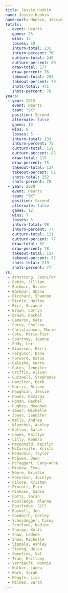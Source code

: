 ```yaml
---
title: Jessie Hunkin
name: Jessie Hunkin
name-sort: Hunkin, Jessie
totals:
 - event: Hearts
   games: 25
   wins: 15
   losses: 10
   inturn-total: 231
   inturn-percent: 76
   outturn-total: 240
   outturn-percent: 80
   draw-total: 177
   draw-percent: 76
   takeout-total: 294
   takeout-percent: 79
   shots-total: 471
   shots-percent: 78
years:
 - year: 2019
   event: Hearts
   team: "SK"
   position: Second
   alternate: false
   games: 13
   wins: 8
   losses: 5
   inturn-total: 133
   inturn-percent: 75
   outturn-total: 119
   outturn-percent: 82
   draw-total: 115
   draw-percent: 75
   takeout-total: 137
   takeout-percent: 81
   shots-total: 252
   shots-percent: 78
 - year: 2020
   event: Hearts
   team: "SK"
   position: Second
   alternate: false
   games: 12
   wins: 7
   losses: 5
   inturn-total: 98
   inturn-percent: 77
   outturn-total: 121
   outturn-percent: 77
   draw-total: 62
   draw-percent: 78
   takeout-total: 157
   takeout-percent: 77
   shots-total: 219
   shots-percent: 77
vs:
 - Armstrong, Jennifer
 - Babin, Jillian
 - Baldwin, Nicole
 - Barbour, Shona
 - Birchard, Shannon
 - Birnie, Hailey
 - Birt, Suzanne
 - Brown, Corryn
 - Brown, Rachel
 - Cameron, Kate
 - Carey, Chelsea
 - Christianson, Marie
 - Cote, Marie-Pier
 - Courtney, Joanne
 - Eddy, Lori
 - Einarson, Kerri
 - Ferguson, Dana
 - Forward, Katie
 - Galusha, Kerry
 - Gates, Jennifer
 - Griffin, Alison
 - Guzzwell, Stephanie
 - Hamilton, Beth
 - Harris, Briane
 - Haughian, Jessie
 - Hawes, Dezaray
 - Homan, Rachel
 - Hughes, Meaghan
 - Jewer, Michelle
 - Jones, Jennifer
 - Kelly, Andrea
 - Klymchuk, Ashley
 - Koltun, Sarah
 - Lawes, Kaitlyn
 - Lilly, Kendra
 - MacDonald, Kaitlin
 - McCarville, Krista
 - McDonald, Taylor
 - McEwen, Dawn
 - McTaggart, Cary-Anne
 - Miskew, Emma
 - Moore, Kristie
 - Peterman, Jocelyn
 - Pilote, Kristen
 - Pincott, Erin
 - Pinksen, Sadie
 - Potts, Sarah
 - Routledge, Alanna
 - Routledge, Jill
 - Rusnell, Jen
 - Sandwith, Carley
 - Scheidegger, Casey
 - Scotland, Nadine
 - Sharpe, Kelli
 - Shaw, Ladene
 - Shea, Michelle
 - Sippala, Ashley
 - Strong, Helen
 - Sweeting, Val
 - Tran, Brittany
 - Verreault, Noemie
 - Walker, Laura
 - Wark, Sarah
 - Weagle, Lisa
 - Wilkes, Sarah
---
```

